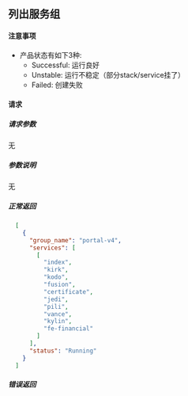 ## 列出服务组

#### 注意事项

- 产品状态有如下3种:
  - Successful: 运行良好
  - Unstable:   运行不稳定（部分stack/service挂了）
  - Failed:     创建失败
#### 请求

##### 请求参数

无

##### 参数说明

无

##### 正常返回

```json
  [
    {
      "group_name": "portal-v4",
      "services": [
        [
          "index",
          "kirk",
          "kodo",
          "fusion",
          "certificate",
          "jedi",
          "pili",
          "vance",
          "kylin",
          "fe-financial"
        ]
      ],
      "status": "Running"
    }
  ]
```
##### 错误返回
